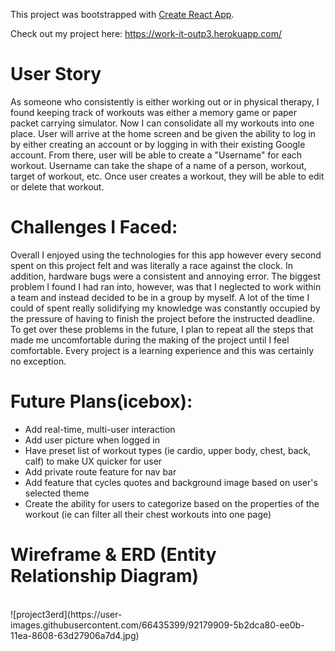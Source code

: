 This project was bootstrapped with [Create React App](https://github.com/facebook/create-react-app).

Check out my project here:
<a>https://work-it-outp3.herokuapp.com/</a>
<br />
<h1>User Story</h1>
<p>As someone who consistently is either working out or in physical therapy, I found keeping track of workouts was either a memory game or paper packet carrying simulator. Now I can consolidate all my workouts into one place. User will arrive at the home screen and be given the ability to log in by either creating an account or by logging in with their existing Google account. From there, user will be able to create a "Username" for each workout. Username can take the shape of a name of a person, workout, target of workout, etc. Once user creates a workout, they will be able to edit or delete that workout.</p>
<h1>Challenges I Faced:</h1>
<p>Overall I enjoyed using the technologies for this app however every second spent on this project felt and was literally a race against the clock. In addition,
hardware bugs were a consistent and annoying error. The biggest problem I found I had ran into, however, was that I neglected to work within a team and instead decided to be in a group by myself. A lot of the time I could of spent really solidifying my knowledge was constantly occupied by the pressure of having to finish the project before the instructed deadline. To get over these problems in the future, I plan to repeat all the steps that made me uncomfortable during the making of the project until I feel comfortable. Every project is a learning experience and this was certainly no exception.</p>
<h1>Future Plans(icebox):</h1>
  <ul>
    <li>Add real-time, multi-user interaction</li>
    <li>Add user picture when logged in</li>
    <li>Have preset list of workout types (ie cardio, upper body, chest, back, calf) to make UX quicker for user</li>
    <li>Add private route feature for nav bar</li>
    <li>Add feature that cycles quotes and background image based on user's selected theme</li>
    <li>Create the ability for users to categorize based on the properties of the workout (ie can filter all their chest workouts into one page)</li>
  </ul>
<h1>Wireframe & ERD (Entity Relationship Diagram)</h1>
<br />
![project3erd](https://user-images.githubusercontent.com/66435399/92179909-5b2dca80-ee0b-11ea-8608-63d27906a7d4.jpg)
